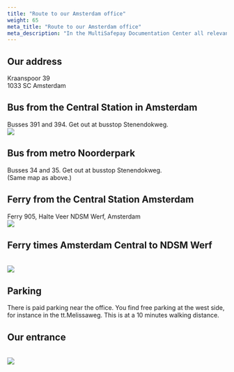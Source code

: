 ```yaml
---
title: "Route to our Amsterdam office"
weight: 65
meta_title: "Route to our Amsterdam office"
meta_description: "In the MultiSafepay Documentation Center all relevant information regarding our Plugins and API. As well as Support pages for Payment Method, Tools and General Questions. You can also find the contact details of our Support Team and Integration Team."
---
```


## Our address
Kraanspoor 39<br>
1033 SC Amsterdam

## Bus from the Central Station in Amsterdam

Busses 391 and 394. Get out at busstop Stenendokweg.
<br><img src='../Bus.jpg'>

## Bus from metro Noorderpark
Busses 34 and 35. Get out at busstop Stenendokweg.<br>
(Same map as above.)

## Ferry from the Central Station Amsterdam

Ferry 905,
Halte Veer NDSM Werf, Amsterdam
<br><img src='../ndsm.jpg'>

## Ferry times Amsterdam Central to NDSM Werf
<br><img src='../ferrytimes.jpg'>

## Parking
There is paid parking near the office.
You find free parking at the west side, for instance in the tt.Melissaweg. This is at a 10 minutes walking distance.

## Our entrance
<br><img src='../door.jpg'>

